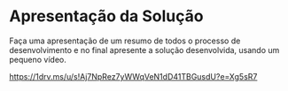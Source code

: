 # Apresentação da Solução

Faça uma apresentação de um resumo de todos o processo de desenvolvimento e no final apresente a solução desenvolvida, usando um pequeno vídeo.

https://1drv.ms/u/s!Aj7NpRez7yWWqVeN1dD41TBGusdU?e=Xg5sR7

